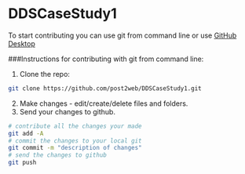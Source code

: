 # DDSCaseStudy1

To start contributing you can use git from command line or use [GitHub Desktop](https://desktop.github.com)

###Instructions for contributing with git from command line:

1. Clone the repo:<br>
```sh
git clone https://github.com/post2web/DDSCaseStudy1.git
```
2. Make changes - edit/create/delete files and folders.
3. Send your changes to github.<br/>
```sh
# contribute all the changes your made
git add -A
# commit the changes to your local git
git commit -m "description of changes"
# send the changes to github
git push
```
